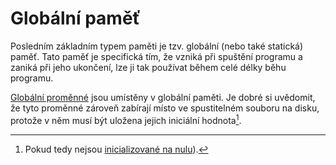 # Globální paměť
Posledním základním typem paměti je tzv. globální (nebo také statická) paměť. Tato paměť je
specifická tím, že vzniká při spuštění programu a zaniká při jeho ukončení, lze ji tak používat
během celé délky běhu programu.

[Globální proměnné](../promenne/globalni_promenne.md) jsou umístěny v globální paměti. Je dobré si
uvědomit, že tyto proměnné zároveň zabírají místo ve spustitelném souboru na disku, protože v něm
musí být uložena jejich iniciální hodnota[^1].
 
[^1]: Pokud tedy nejsou
[inicializované na nulu](../promenne/globalni_promenne.md#iniciální-hodnota)).
